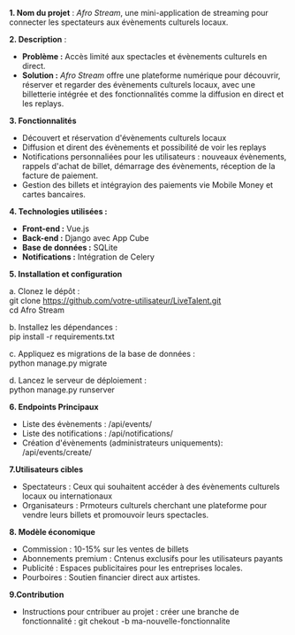**1. Nom du projet** : *Afro Stream*, une mini-application de streaming pour connecter les spectateurs aux évènements culturels locaux.

**2. Description** : <br> 
- **Problème :** Accès limité aux spectacles et évènements culturels en direct. <br>
- **Solution :** *Afro Stream* offre une plateforme numérique pour découvrir, réserver et regarder des évènements culturels locaux, avec une billetterie intégrée et des fonctionnalités comme la diffusion en direct et les replays.  <br>
  
**3. Fonctionnalités**
- Découvert et réservation d'évènements culturels locaux
- Diffusion et dirent des évènements et possibilité de voir les replays
- Notifications personnaliées pour les utilisateurs : nouveaux évènements, rappels d'achat de billet, démarrage des évènements, réception de la facture de paiement.
- Gestion des billets et intégrayion des paiements vie Mobile Money et cartes bancaires.

**4. Technologies utilisées :**
- **Front-end :** Vue.js
- **Back-end :** Django avec App Cube
- **Base de données :** SQLite
- **Notifications :** Intégration de Celery

**5. Installation et configuration**

  a. Clonez le dépôt : <br>
  git clone [https://github.com/votre-utilisateur/LiveTalent.git ](https://github.com/Alaintchougbo1/Digital-transformer)  <br>
  cd Afro Stream

  b. Installez les dépendances : <br>
  pip install -r requirements.txt

  c. Appliquez es migrations de la base de données : <br>
  python manage.py migrate

  d. Lancez le serveur de déploiement : <br>
  python manage.py runserver

**6. Endpoints Principaux**
- Liste des évènements : /api/events/
- Liste des notifications : /api/notifications/
- Création d'évènements (administrateurs uniquements): /api/events/create/

**7.Utilisateurs cibles**
- Spectateurs : Ceux qui souhaitent accéder à des évènements culturels locaux ou internationaux
- Organisateurs : Prmoteurs culturels cherchant une plateforme pour vendre leurs billets et promouvoir leurs spectacles.

**8. Modèle économique**
- Commission : 10-15% sur les ventes de billets
- Abonnements premium : Cntenus exclusifs pour les utilisateurs payants
- Publicité : Espaces publicitaires pour les entreprises locales.
- Pourboires : Soutien financier direct aux artistes.

**9.Contribution**
- Instructions pour cntribuer au projet : créer une branche de fonctionnalité : git chekout -b ma-nouvelle-fonctionnalite
